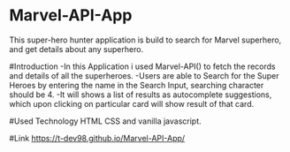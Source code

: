 # Marvel-API-App
This super-hero hunter application is build to search for Marvel superhero, and get details about any superhero.

#Introduction
-In this Application i used Marvel-API() to fetch the records and details of all the superheroes.
-Users are able to Search for the Super Heroes by entering the name in the Search Input, searching character should be 4.
-It will shows a list of results as autocomplete suggestions, which upon clicking on particular card will show result of that card.

#Used Technology
HTML CSS and  vanilla javascript.

#Link
https://t-dev98.github.io/Marvel-API-App/
